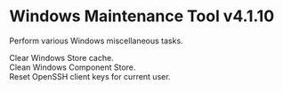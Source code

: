 # Windows Maintenance Tool v4.1.10
Perform various Windows miscellaneous tasks.

Clear Windows Store cache.  
Clean Windows Component Store.  
Reset OpenSSH client keys for current user.
